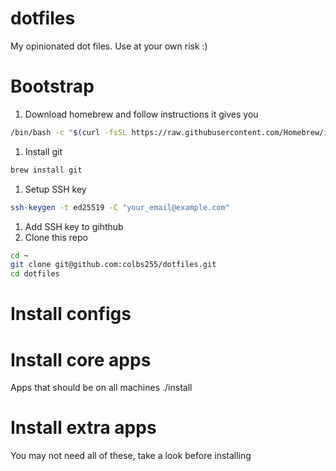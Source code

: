 # dotfiles

My opinionated dot files. Use at your own risk :)

# Bootstrap
1. Download homebrew and follow instructions it gives you
```bash
/bin/bash -c "$(curl -fsSL https://raw.githubusercontent.com/Homebrew/install/HEAD/install.sh)"
```
1. Install git
```bash
brew install git
```
1. Setup SSH key
```bash
ssh-keygen -t ed25519 -C "your_email@example.com"
```
1. Add SSH key to gihthub
1. Clone this repo
```bash
cd ~
git clone git@github.com:colbs255/dotfiles.git
cd dotfiles
```

# Install configs

# Install core apps
Apps that should be on all machines
./install

# Install extra apps
You may not need all of these, take a look before installing
